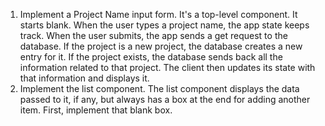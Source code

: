 1. Implement a Project Name input form. It's a top-level component. It starts blank. When the user types a project name, the app state keeps track.
When the user submits, the app sends a get request to the database. If the project is a new project, the database creates a new entry for it. If the project exists, the database sends back all the information related to that project. The client then updates its state with that information and displays it.
2. Implement the list component. The list component displays the data passed to it, if any, but always has a box at the end for adding another item.  First, implement that blank box.